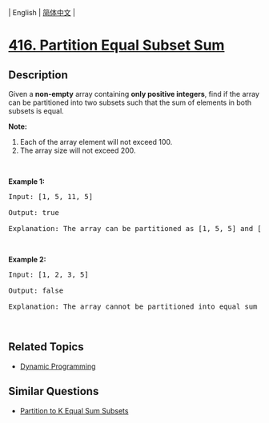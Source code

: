 
| English | [简体中文](README.md) |

# [416. Partition Equal Subset Sum](https://leetcode-cn.com/problems/partition-equal-subset-sum/)

## Description

<p>Given a <b>non-empty</b> array containing <b>only positive integers</b>, find if the array can be partitioned into two subsets such that the sum of elements in both subsets is equal.</p>

<p><b>Note:</b></p>

<ol>
	<li>Each of the array element will not exceed 100.</li>
	<li>The array size will not exceed 200.</li>
</ol>

<p>&nbsp;</p>

<p><b>Example 1:</b></p>

<pre>
Input: [1, 5, 11, 5]

Output: true

Explanation: The array can be partitioned as [1, 5, 5] and [11].
</pre>

<p>&nbsp;</p>

<p><b>Example 2:</b></p>

<pre>
Input: [1, 2, 3, 5]

Output: false

Explanation: The array cannot be partitioned into equal sum subsets.
</pre>

<p>&nbsp;</p>


## Related Topics

- [Dynamic Programming](https://leetcode-cn.com/tag/dynamic-programming)

## Similar Questions

- [Partition to K Equal Sum Subsets](../partition-to-k-equal-sum-subsets/README_EN.md)
